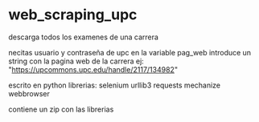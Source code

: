 # web_scraping_upc
descarga todos los examenes de una carrera

necitas usuario y contraseña de upc
en la variable pag_web introduce un string con la pagina web de la carrera
ej:  "https://upcommons.upc.edu/handle/2117/134982"

escrito en python
librerias:
  selenium
  urllib3
  requests
  mechanize
  webbrowser
  
contiene un zip con las librerias
